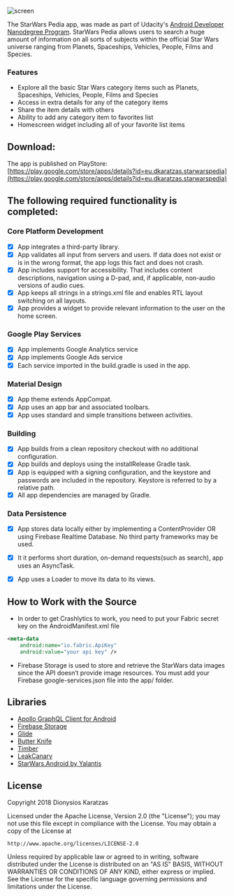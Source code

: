 ![screen](../master/art/logo.png)

The StarWars Pedia app, was made as part of Udacity's [Android Developer Nanodegree Program](https://www.udacity.com/course/android-developer-nanodegree-by-google--nd801).
StarWars Pedia allows users to search a huge amount of information on all sorts of subjects within the official Star Wars universe ranging from Planets, Spaceships, Vehicles, People, Films and Species.

### Features
* Explore all the basic Star Wars category items such as Planets, Spaceships, Vehicles, People, Films and Species
* Access in extra details for any of the category items
* Share the item details with others
* Ability to add any category item to favorites list
* Homescreen widget including all of your favorite list items

## Download:

The app is published on PlayStore: [https://play.google.com/store/apps/details?id=eu.dkaratzas.starwarspedia](https://play.google.com/store/apps/details?id=eu.dkaratzas.starwarspedia)

## The following **required** functionality is completed:

### Core Platform Development
* [x] App integrates a third-party library.
* [x] App validates all input from servers and users. If data does not exist or is in the wrong format, the app logs this fact and does not crash.
* [x] App includes support for accessibility. That includes content descriptions, navigation using a D-pad, and, if applicable, non-audio versions of audio cues.
* [x] App keeps all strings in a strings.xml file and enables RTL layout switching on all layouts.
* [x] App provides a widget to provide relevant information to the user on the home screen.

### Google Play Services

* [x] App implements Google Analytics service
* [x] App implements Google Ads service
* [x] Each service imported in the build.gradle is used in the app.

### Material Design

* [x] App theme extends AppCompat.
* [x] App uses an app bar and associated toolbars.
* [x] App uses standard and simple transitions between activities.

### Building

* [x] App builds from a clean repository checkout with no additional configuration.
* [x] App builds and deploys using the installRelease Gradle task.
* [x] App is equipped with a signing configuration, and the keystore and passwords are included in the repository. Keystore is referred to by a relative path.
* [x] All app dependencies are managed by Gradle.

### Data Persistence

* [x] App stores data locally either by implementing a ContentProvider OR using Firebase Realtime Database. No third party frameworks may be used.
* [x] It it performs short duration, on-demand requests(such as search), app uses an AsyncTask.
* [x] App uses a Loader to move its data to its views.


## How to Work with the Source

* In order to get Crashlytics to work, you need to put your Fabric secret key on the AndroidManifest.xml file 
```AndroidManifest.xml
<meta-data
    android:name="io.fabric.ApiKey"
    android:value="your api key" />
```


* Firebase Storage is used to store and retrieve the StarWars data images since the API doesn’t provide image resources.
You must add your Firebase google-services.json file into the app/ folder.


Libraries
---------
* [Apollo GraphQL Client for Android](https://github.com/apollographql/apollo-android)
* [Firebase Storage](https://firebase.google.com/docs/storage/android/start)
* [Glide](https://github.com/bumptech/glide)
* [Butter Knife](https://github.com/JakeWharton/butterknife)
* [Timber](https://github.com/JakeWharton/timber)
* [LeakCanary](https://github.com/square/leakcanary)
* [StarWars.Android by Yalantis](https://github.com/Yalantis/StarWars.Android)

License
-------
Copyright 2018 Dionysios Karatzas

Licensed under the Apache License, Version 2.0 (the "License");
you may not use this file except in compliance with the License.
You may obtain a copy of the License at

    http://www.apache.org/licenses/LICENSE-2.0

Unless required by applicable law or agreed to in writing, software
distributed under the License is distributed on an "AS IS" BASIS,
WITHOUT WARRANTIES OR CONDITIONS OF ANY KIND, either express or implied.
See the License for the specific language governing permissions and
limitations under the License.
